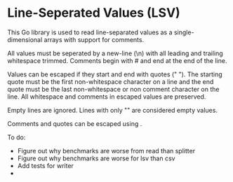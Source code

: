 # Line-Seperated Values (LSV)
This Go library is used to read line-separated values as a single-dimensional
arrays with support for comments.

All values must be seperated by a new-line (\n) with all leading and trailing
whitespace trimmed. Comments begin with # and end at the end of the line.

Values can be escaped if they start and end with quotes (" "). The starting
quote must be the first non-whitespace character on a line and the end quote
must be the last non-whitespace or non comment character on the line. All
whitespace and comments in escaped values are preserved.

Empty lines are ignored. Lines with only "" are considered empty values.

Comments and quotes can be escaped using \.

To do:
 * Figure out why benchmarks are worse from read than splitter
 * Figure out why benchmarks are worse for lsv than csv
 * Add tests for writer
 * 